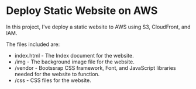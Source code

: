 # Deploy Static Website on AWS

In this project, I've deploy a static website to AWS using S3, CloudFront, and IAM.

The files included are: 

* index.html - The Index document for the website.
* /img - The background image file for the website.
* /vendor - Bootssrap CSS framework, Font, and JavaScript libraries needed for the website to function.
* /css - CSS files for the website.


